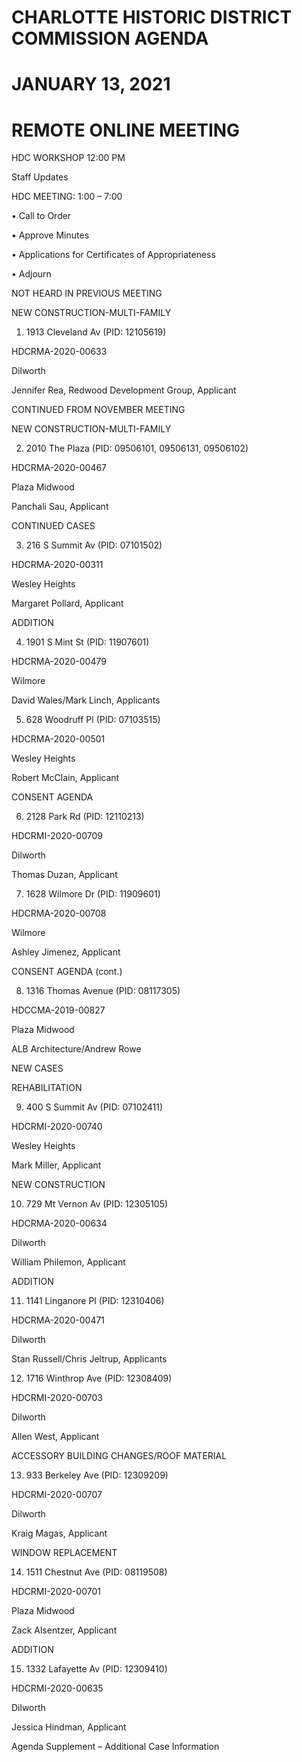 # CHARLOTTE HISTORIC DISTRICT COMMISSION AGENDA

# JANUARY 13, 2021

# REMOTE ONLINE MEETING

HDC WORKSHOP 12:00 PM

Staff Updates

HDC MEETING: 1:00 – 7:00

• Call to Order

• Approve Minutes

• Applications for Certificates of Appropriateness

• Adjourn

NOT HEARD IN PREVIOUS MEETING

NEW CONSTRUCTION-MULTI-FAMILY

1. 1913 Cleveland Av (PID: 12105619)

HDCRMA-2020-00633

Dilworth

Jennifer Rea, Redwood Development Group, Applicant

CONTINUED FROM NOVEMBER MEETING

NEW CONSTRUCTION-MULTI-FAMILY

2. 2010 The Plaza (PID: 09506101, 09506131, 09506102)

HDCRMA-2020-00467

Plaza Midwood

Panchali Sau, Applicant

CONTINUED CASES

3. 216 S Summit Av (PID: 07101502)

HDCRMA-2020-00311

Wesley Heights

Margaret Pollard, Applicant

ADDITION

4. 1901 S Mint St (PID: 11907601)

HDCRMA-2020-00479

Wilmore

David Wales/Mark Linch, Applicants

5. 628 Woodruff Pl (PID: 07103515)

HDCRMA-2020-00501

Wesley Heights

Robert McClain, Applicant

CONSENT AGENDA

6. 2128 Park Rd (PID: 12110213)

HDCRMI-2020-00709

Dilworth

Thomas Duzan, Applicant

7. 1628 Wilmore Dr (PID: 11909601)

HDCRMA-2020-00708

Wilmore

Ashley Jimenez, Applicant

CONSENT AGENDA (cont.)

8. 1316 Thomas Avenue (PID: 08117305)

HDCCMA-2019-00827

Plaza Midwood

ALB Architecture/Andrew Rowe

NEW CASES

REHABILITATION

9. 400 S Summit Av (PID: 07102411)

HDCRMI-2020-00740

Wesley Heights

Mark Miller, Applicant

NEW CONSTRUCTION

10. 729 Mt Vernon Av (PID: 12305105)

HDCRMA-2020-00634

Dilworth

William Philemon, Applicant

ADDITION

11. 1141 Linganore Pl (PID: 12310406)

HDCRMA-2020-00471

Dilworth

Stan Russell/Chris Jeltrup, Applicants

12. 1716 Winthrop Ave (PID: 12308409)

HDCRMI-2020-00703

Dilworth

Allen West, Applicant

ACCESSORY BUILDING CHANGES/ROOF MATERIAL

13. 933 Berkeley Ave (PID: 12309209)

HDCRMI-2020-00707

Dilworth

Kraig Magas, Applicant

WINDOW REPLACEMENT

14. 1511 Chestnut Ave (PID: 08119508)

HDCRMI-2020-00701

Plaza Midwood

Zack Alsentzer, Applicant

ADDITION

15. 1332 Lafayette Av (PID: 12309410)

HDCRMI-2020-00635

Dilworth

Jessica Hindman, Applicant

Agenda Supplement – Additional Case Information
